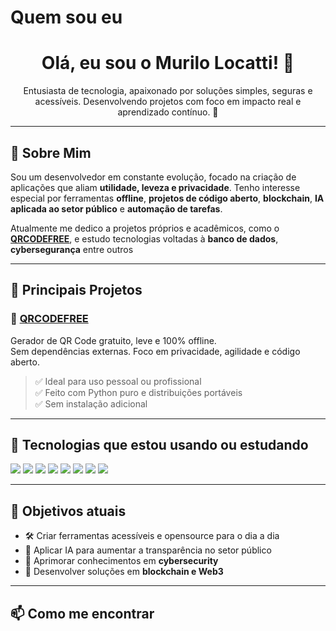 # Quem sou eu

<h1 align="center">Olá, eu sou o Murilo Locatti! 👋</h1>

<p align="center">
  Entusiasta de tecnologia, apaixonado por soluções simples, seguras e acessíveis.  
  Desenvolvendo projetos com foco em impacto real e aprendizado contínuo. 🚀
</p>

---

## 🧠 Sobre Mim

Sou um desenvolvedor em constante evolução, focado na criação de aplicações que aliam **utilidade, leveza e privacidade**. Tenho interesse especial por ferramentas **offline**, **projetos de código aberto**, **blockchain**, **IA aplicada ao setor público** e **automação de tarefas**.

Atualmente me dedico a projetos próprios e acadêmicos, como o [**QRCODEFREE**](https://github.com/seu-usuario/qrcodefree), e estudo tecnologias voltadas à **banco de dados**, **cybersegurança** entre outros

---

## 🚀 Principais Projetos

### 🔹 [QRCODEFREE](https://github.com/seu-usuario/qrcodefree)
Gerador de QR Code gratuito, leve e 100% offline.  
Sem dependências externas. Foco em privacidade, agilidade e código aberto.

> ✅ Ideal para uso pessoal ou profissional  
> ✅ Feito com Python puro e distribuições portáveis  
> ✅ Sem instalação adicional

---

## 🧰 Tecnologias que estou usando ou estudando

<p align="left">
  <img src="https://img.shields.io/badge/Python-3670A0?style=for-the-badge&logo=python&logoColor=white"/>
  <img src="https://img.shields.io/badge/Git-F05032?style=for-the-badge&logo=git&logoColor=white"/>
  <img src="https://img.shields.io/badge/Markdown-000000?style=for-the-badge&logo=markdown&logoColor=white"/>
  <img src="https://img.shields.io/badge/VSCode-007ACC?style=for-the-badge&logo=visual%20studio%20code&logoColor=white"/>
  <img src="https://img.shields.io/badge/HTML5-E34F26?style=for-the-badge&logo=html5&logoColor=white"/>
  <img src="https://img.shields.io/badge/Linux-FCC624?style=for-the-badge&logo=linux&logoColor=black"/>
  <img src="https://img.shields.io/badge/ChatGPT-1A1A1A?style=for-the-badge&logo=openai&logoColor=white"/>
  <img src="https://img.shields.io/badge/Blockchain-121212?style=for-the-badge&logo=ethereum&logoColor=white"/>
</p>

---

## 🎯 Objetivos atuais

- 🛠 Criar ferramentas acessíveis e opensource para o dia a dia
- 🤖 Aplicar IA para aumentar a transparência no setor público
- 🔐 Aprimorar conhecimentos em **cybersecurity**
- 🧱 Desenvolver soluções em **blockchain e Web3**

---

## 📫 Como me encontrar
